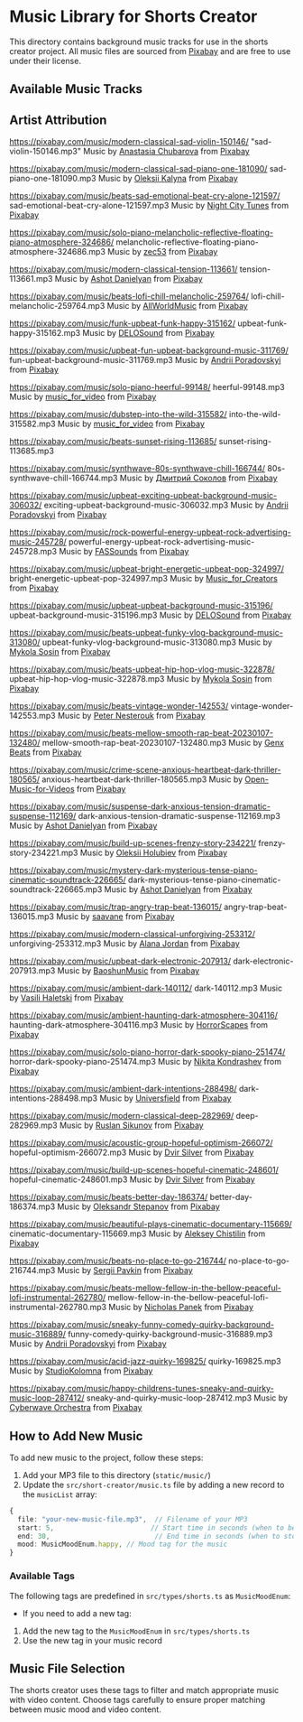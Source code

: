 # Music Library for Shorts Creator

This directory contains background music tracks for use in the shorts creator project. All music files are sourced from [Pixabay](https://pixabay.com/music/) and are free to use under their license.

## Available Music Tracks

## Artist Attribution

https://pixabay.com/music/modern-classical-sad-violin-150146/
"sad-violin-150146.mp3"
Music by <a href="https://pixabay.com/users/music_for_videos-26992513/?utm_source=link-attribution&utm_medium=referral&utm_campaign=music&utm_content=150146">Anastasia Chubarova</a> from <a href="https://pixabay.com/music//?utm_source=link-attribution&utm_medium=referral&utm_campaign=music&utm_content=150146">Pixabay</a>

https://pixabay.com/music/modern-classical-sad-piano-one-181090/
sad-piano-one-181090.mp3
Music by <a href="https://pixabay.com/users/oleksii_kalyna-39191707/?utm_source=link-attribution&utm_medium=referral&utm_campaign=music&utm_content=181090">Oleksii Kalyna</a> from <a href="https://pixabay.com/music//?utm_source=link-attribution&utm_medium=referral&utm_campaign=music&utm_content=181090">Pixabay</a>

https://pixabay.com/music/beats-sad-emotional-beat-cry-alone-121597/
sad-emotional-beat-cry-alone-121597.mp3
Music by <a href="https://pixabay.com/users/nightcitytunes-27798937/?utm_source=link-attribution&utm_medium=referral&utm_campaign=music&utm_content=121597">Night City Tunes</a> from <a href="https://pixabay.com//?utm_source=link-attribution&utm_medium=referral&utm_campaign=music&utm_content=121597">Pixabay</a>

https://pixabay.com/music/solo-piano-melancholic-reflective-floating-piano-atmosphere-324686/
melancholic-reflective-floating-piano-atmosphere-324686.mp3
Music by <a href="https://pixabay.com/users/zec53-16984292/?utm_source=link-attribution&utm_medium=referral&utm_campaign=music&utm_content=324686">zec53</a> from <a href="https://pixabay.com/music//?utm_source=link-attribution&utm_medium=referral&utm_campaign=music&utm_content=324686">Pixabay</a>

https://pixabay.com/music/modern-classical-tension-113661/
tension-113661.mp3
Music by <a href="https://pixabay.com/users/ashot_danielyan-27049680/?utm_source=link-attribution&utm_medium=referral&utm_campaign=music&utm_content=113661">Ashot Danielyan</a> from <a href="https://pixabay.com/music//?utm_source=link-attribution&utm_medium=referral&utm_campaign=music&utm_content=113661">Pixabay</a>

https://pixabay.com/music/beats-lofi-chill-melancholic-259764/
lofi-chill-melancholic-259764.mp3
Music by <a href="https://pixabay.com/users/allworldmusic-46839791/?utm_source=link-attribution&utm_medium=referral&utm_campaign=music&utm_content=259764">AllWorldMusic</a> from <a href="https://pixabay.com//?utm_source=link-attribution&utm_medium=referral&utm_campaign=music&utm_content=259764">Pixabay</a>

https://pixabay.com/music/funk-upbeat-funk-happy-315162/
upbeat-funk-happy-315162.mp3
Music by <a href="https://pixabay.com/users/delosound-46524562/?utm_source=link-attribution&utm_medium=referral&utm_campaign=music&utm_content=315162">DELOSound</a> from <a href="https://pixabay.com/music//?utm_source=link-attribution&utm_medium=referral&utm_campaign=music&utm_content=315162">Pixabay</a>

https://pixabay.com/music/upbeat-fun-upbeat-background-music-311769/
fun-upbeat-background-music-311769.mp3
Music by <a href="https://pixabay.com/users/lnplusmusic-47631836/?utm_source=link-attribution&utm_medium=referral&utm_campaign=music&utm_content=311769">Andrii Poradovskyi</a> from <a href="https://pixabay.com//?utm_source=link-attribution&utm_medium=referral&utm_campaign=music&utm_content=311769">Pixabay</a>

https://pixabay.com/music/solo-piano-heerful-99148/
heerful-99148.mp3
Music by <a href="https://pixabay.com/users/music_for_video-22579021/?utm_source=link-attribution&utm_medium=referral&utm_campaign=music&utm_content=99148">music_for_video</a> from <a href="https://pixabay.com/music//?utm_source=link-attribution&utm_medium=referral&utm_campaign=music&utm_content=99148">Pixabay</a>

https://pixabay.com/music/dubstep-into-the-wild-315582/
into-the-wild-315582.mp3
Music by <a href="https://pixabay.com/users/music_for_video-22579021/?utm_source=link-attribution&utm_medium=referral&utm_campaign=music&utm_content=99148">music_for_video</a> from <a href="https://pixabay.com/music//?utm_source=link-attribution&utm_medium=referral&utm_campaign=music&utm_content=99148">Pixabay</a>

https://pixabay.com/music/beats-sunset-rising-113685/
sunset-rising-113685.mp3

https://pixabay.com/music/synthwave-80s-synthwave-chill-166744/
80s-synthwave-chill-166744.mp3
Music by <a href="https://pixabay.com/users/imageaudioteam-39459211/?utm_source=link-attribution&utm_medium=referral&utm_campaign=music&utm_content=166744">Дмитрий Соколов</a> from <a href="https://pixabay.com//?utm_source=link-attribution&utm_medium=referral&utm_campaign=music&utm_content=166744">Pixabay</a>

https://pixabay.com/music/upbeat-exciting-upbeat-background-music-306032/
exciting-upbeat-background-music-306032.mp3
Music by <a href="https://pixabay.com/users/lnplusmusic-47631836/?utm_source=link-attribution&utm_medium=referral&utm_campaign=music&utm_content=306032">Andrii Poradovskyi</a> from <a href="https://pixabay.com/music//?utm_source=link-attribution&utm_medium=referral&utm_campaign=music&utm_content=306032">Pixabay</a>

https://pixabay.com/music/rock-powerful-energy-upbeat-rock-advertising-music-245728/
powerful-energy-upbeat-rock-advertising-music-245728.mp3
Music by <a href="https://pixabay.com/users/fassounds-3433550/?utm_source=link-attribution&utm_medium=referral&utm_campaign=music&utm_content=245728">FASSounds</a> from <a href="https://pixabay.com/music//?utm_source=link-attribution&utm_medium=referral&utm_campaign=music&utm_content=245728">Pixabay</a>

https://pixabay.com/music/upbeat-bright-energetic-upbeat-pop-324997/
bright-energetic-upbeat-pop-324997.mp3
Music by <a href="https://pixabay.com/users/music_for_creators-47594325/?utm_source=link-attribution&utm_medium=referral&utm_campaign=music&utm_content=324997">Music_for_Creators</a> from <a href="https://pixabay.com/music//?utm_source=link-attribution&utm_medium=referral&utm_campaign=music&utm_content=324997">Pixabay</a>

https://pixabay.com/music/upbeat-upbeat-background-music-315196/
upbeat-background-music-315196.mp3
Music by <a href="https://pixabay.com/users/delosound-46524562/?utm_source=link-attribution&utm_medium=referral&utm_campaign=music&utm_content=315196">DELOSound</a> from <a href="https://pixabay.com//?utm_source=link-attribution&utm_medium=referral&utm_campaign=music&utm_content=315196">Pixabay</a>

https://pixabay.com/music/beats-upbeat-funky-vlog-background-music-313080/
upbeat-funky-vlog-background-music-313080.mp3
Music by <a href="https://pixabay.com/users/mfcc-28627740/?utm_source=link-attribution&utm_medium=referral&utm_campaign=music&utm_content=313080">Mykola Sosin</a> from <a href="https://pixabay.com/music//?utm_source=link-attribution&utm_medium=referral&utm_campaign=music&utm_content=313080">Pixabay</a>

https://pixabay.com/music/beats-upbeat-hip-hop-vlog-music-322878/
upbeat-hip-hop-vlog-music-322878.mp3
Music by <a href="https://pixabay.com/users/mfcc-28627740/?utm_source=link-attribution&utm_medium=referral&utm_campaign=music&utm_content=322878">Mykola Sosin</a> from <a href="https://pixabay.com//?utm_source=link-attribution&utm_medium=referral&utm_campaign=music&utm_content=322878">Pixabay</a>

https://pixabay.com/music/beats-vintage-wonder-142553/
vintage-wonder-142553.mp3
Music by <a href="https://pixabay.com/users/nesterouk-34392616/?utm_source=link-attribution&utm_medium=referral&utm_campaign=music&utm_content=142553">Peter Nesterouk</a> from <a href="https://pixabay.com//?utm_source=link-attribution&utm_medium=referral&utm_campaign=music&utm_content=142553">Pixabay</a>

https://pixabay.com/music/beats-mellow-smooth-rap-beat-20230107-132480/
mellow-smooth-rap-beat-20230107-132480.mp3
Music by <a href="https://pixabay.com/users/genxbeats-20046096/?utm_source=link-attribution&utm_medium=referral&utm_campaign=music&utm_content=132480">Genx Beats</a> from <a href="https://pixabay.com//?utm_source=link-attribution&utm_medium=referral&utm_campaign=music&utm_content=132480">Pixabay</a>

https://pixabay.com/music/crime-scene-anxious-heartbeat-dark-thriller-180565/
anxious-heartbeat-dark-thriller-180565.mp3
Music by <a href="https://pixabay.com/users/open-music-for-videos-24014275/?utm_source=link-attribution&utm_medium=referral&utm_campaign=music&utm_content=180565">Open-Music-for-Videos</a> from <a href="https://pixabay.com/music//?utm_source=link-attribution&utm_medium=referral&utm_campaign=music&utm_content=180565">Pixabay</a>

https://pixabay.com/music/suspense-dark-anxious-tension-dramatic-suspense-112169/
dark-anxious-tension-dramatic-suspense-112169.mp3
Music by <a href="https://pixabay.com/users/ashot_danielyan-27049680/?utm_source=link-attribution&utm_medium=referral&utm_campaign=music&utm_content=112169">Ashot Danielyan</a> from <a href="https://pixabay.com//?utm_source=link-attribution&utm_medium=referral&utm_campaign=music&utm_content=112169">Pixabay</a>

https://pixabay.com/music/build-up-scenes-frenzy-story-234221/
frenzy-story-234221.mp3
Music by <a href="https://pixabay.com/users/monument_music-34040748/?utm_source=link-attribution&utm_medium=referral&utm_campaign=music&utm_content=234221">Oleksii Holubiev</a> from <a href="https://pixabay.com//?utm_source=link-attribution&utm_medium=referral&utm_campaign=music&utm_content=234221">Pixabay</a>

https://pixabay.com/music/mystery-dark-mysterious-tense-piano-cinematic-soundtrack-226665/
dark-mysterious-tense-piano-cinematic-soundtrack-226665.mp3
Music by <a href="https://pixabay.com/users/ashot_danielyan-27049680/?utm_source=link-attribution&utm_medium=referral&utm_campaign=music&utm_content=226665">Ashot Danielyan</a> from <a href="https://pixabay.com//?utm_source=link-attribution&utm_medium=referral&utm_campaign=music&utm_content=226665">Pixabay</a>

https://pixabay.com/music/trap-angry-trap-beat-136015/
angry-trap-beat-136015.mp3
Music by <a href="https://pixabay.com/users/saavane-32312792/?utm_source=link-attribution&utm_medium=referral&utm_campaign=music&utm_content=136015">saavane</a> from <a href="https://pixabay.com/music//?utm_source=link-attribution&utm_medium=referral&utm_campaign=music&utm_content=136015">Pixabay</a>

https://pixabay.com/music/modern-classical-unforgiving-253312/
unforgiving-253312.mp3
Music by <a href="https://pixabay.com/users/alanajordan-25247407/?utm_source=link-attribution&utm_medium=referral&utm_campaign=music&utm_content=253312">Alana Jordan</a> from <a href="https://pixabay.com/music//?utm_source=link-attribution&utm_medium=referral&utm_campaign=music&utm_content=253312">Pixabay</a>

https://pixabay.com/music/upbeat-dark-electronic-207913/
dark-electronic-207913.mp3
Music by <a href="https://pixabay.com/users/baoshunmusic-43758316/?utm_source=link-attribution&utm_medium=referral&utm_campaign=music&utm_content=207913">BaoshunMusic</a> from <a href="https://pixabay.com/music//?utm_source=link-attribution&utm_medium=referral&utm_campaign=music&utm_content=207913">Pixabay</a>

https://pixabay.com/music/ambient-dark-140112/
dark-140112.mp3
Music by <a href="https://pixabay.com/users/haletski-23521055/?utm_source=link-attribution&utm_medium=referral&utm_campaign=music&utm_content=140112">Vasili Haletski</a> from <a href="https://pixabay.com/music//?utm_source=link-attribution&utm_medium=referral&utm_campaign=music&utm_content=140112">Pixabay</a>

https://pixabay.com/music/ambient-haunting-dark-atmosphere-304116/
haunting-dark-atmosphere-304116.mp3
Music by <a href="https://pixabay.com/users/horrorscapes-48298413/?utm_source=link-attribution&utm_medium=referral&utm_campaign=music&utm_content=304116">HorrorScapes</a> from <a href="https://pixabay.com//?utm_source=link-attribution&utm_medium=referral&utm_campaign=music&utm_content=304116">Pixabay</a>

https://pixabay.com/music/solo-piano-horror-dark-spooky-piano-251474/
horror-dark-spooky-piano-251474.mp3
Music by <a href="https://pixabay.com/users/nikitakondrashev-42823964/?utm_source=link-attribution&utm_medium=referral&utm_campaign=music&utm_content=251474">Nikita Kondrashev</a> from <a href="https://pixabay.com//?utm_source=link-attribution&utm_medium=referral&utm_campaign=music&utm_content=251474">Pixabay</a>

https://pixabay.com/music/ambient-dark-intentions-288498/
dark-intentions-288498.mp3
Music by <a href="https://pixabay.com/users/universfield-28281460/?utm_source=link-attribution&utm_medium=referral&utm_campaign=music&utm_content=288498">Universfield</a> from <a href="https://pixabay.com//?utm_source=link-attribution&utm_medium=referral&utm_campaign=music&utm_content=288498">Pixabay</a>

https://pixabay.com/music/modern-classical-deep-282969/
deep-282969.mp3
Music by <a href="https://pixabay.com/users/ruslansikunov-11647343/?utm_source=link-attribution&utm_medium=referral&utm_campaign=music&utm_content=282969">Ruslan Sikunov</a> from <a href="https://pixabay.com/music//?utm_source=link-attribution&utm_medium=referral&utm_campaign=music&utm_content=282969">Pixabay</a>

https://pixabay.com/music/acoustic-group-hopeful-optimism-266072/
hopeful-optimism-266072.mp3
Music by <a href="https://pixabay.com/users/sonican-38947841/?utm_source=link-attribution&utm_medium=referral&utm_campaign=music&utm_content=266072">Dvir Silver</a> from <a href="https://pixabay.com//?utm_source=link-attribution&utm_medium=referral&utm_campaign=music&utm_content=266072">Pixabay</a>

https://pixabay.com/music/build-up-scenes-hopeful-cinematic-248601/
hopeful-cinematic-248601.mp3
Music by <a href="https://pixabay.com/users/sonican-38947841/?utm_source=link-attribution&utm_medium=referral&utm_campaign=music&utm_content=248601">Dvir Silver</a> from <a href="https://pixabay.com//?utm_source=link-attribution&utm_medium=referral&utm_campaign=music&utm_content=248601">Pixabay</a>

https://pixabay.com/music/beats-better-day-186374/
better-day-186374.mp3
Music by <a href="https://pixabay.com/users/penguinmusic-24940186/?utm_source=link-attribution&utm_medium=referral&utm_campaign=music&utm_content=186374">Oleksandr Stepanov</a> from <a href="https://pixabay.com/music//?utm_source=link-attribution&utm_medium=referral&utm_campaign=music&utm_content=186374">Pixabay</a>

https://pixabay.com/music/beautiful-plays-cinematic-documentary-115669/
cinematic-documentary-115669.mp3
Music by <a href="https://pixabay.com/users/lexin_music-28841948/?utm_source=link-attribution&utm_medium=referral&utm_campaign=music&utm_content=115669">Aleksey Chistilin</a> from <a href="https://pixabay.com//?utm_source=link-attribution&utm_medium=referral&utm_campaign=music&utm_content=115669">Pixabay</a>

https://pixabay.com/music/beats-no-place-to-go-216744/
no-place-to-go-216744.mp3
Music by <a href="https://pixabay.com/users/sergepavkinmusic-6130722/?utm_source=link-attribution&utm_medium=referral&utm_campaign=music&utm_content=216744">Sergii Pavkin</a> from <a href="https://pixabay.com//?utm_source=link-attribution&utm_medium=referral&utm_campaign=music&utm_content=216744">Pixabay</a>

https://pixabay.com/music/beats-mellow-fellow-in-the-bellow-peaceful-lofi-instrumental-262780/
mellow-fellow-in-the-bellow-peaceful-lofi-instrumental-262780.mp3
Music by <a href="https://pixabay.com/users/nickpanek620-38266323/?utm_source=link-attribution&utm_medium=referral&utm_campaign=music&utm_content=262780">Nicholas Panek</a> from <a href="https://pixabay.com//?utm_source=link-attribution&utm_medium=referral&utm_campaign=music&utm_content=262780">Pixabay</a>

https://pixabay.com/music/sneaky-funny-comedy-quirky-background-music-316889/
funny-comedy-quirky-background-music-316889.mp3
Music by <a href="https://pixabay.com/users/lnplusmusic-47631836/?utm_source=link-attribution&utm_medium=referral&utm_campaign=music&utm_content=316889">Andrii Poradovskyi</a> from <a href="https://pixabay.com/music//?utm_source=link-attribution&utm_medium=referral&utm_campaign=music&utm_content=316889">Pixabay</a>

https://pixabay.com/music/acid-jazz-quirky-169825/
quirky-169825.mp3
Music by <a href="https://pixabay.com/users/studiokolomna-2073170/?utm_source=link-attribution&utm_medium=referral&utm_campaign=music&utm_content=169825">StudioKolomna</a> from <a href="https://pixabay.com/music//?utm_source=link-attribution&utm_medium=referral&utm_campaign=music&utm_content=169825">Pixabay</a>

https://pixabay.com/music/happy-childrens-tunes-sneaky-and-quirky-music-loop-287412/
sneaky-and-quirky-music-loop-287412.mp3
Music by <a href="https://pixabay.com/users/cyberwave-orchestra-23801316/?utm_source=link-attribution&utm_medium=referral&utm_campaign=music&utm_content=287412">Cyberwave Orchestra</a> from <a href="https://pixabay.com//?utm_source=link-attribution&utm_medium=referral&utm_campaign=music&utm_content=287412">Pixabay</a>

## How to Add New Music

To add new music to the project, follow these steps:

1. Add your MP3 file to this directory (`static/music/`)
2. Update the `src/short-creator/music.ts` file by adding a new record to the `musicList` array:

```typescript
{
  file: "your-new-music-file.mp3",  // Filename of your MP3
  start: 5,                        // Start time in seconds (when to begin playing)
  end: 30,                          // End time in seconds (when to stop playing)
  mood: MusicMoodEnum.happy, // Mood tag for the music
}
```

### Available Tags

The following tags are predefined in `src/types/shorts.ts` as `MusicMoodEnum`:

- If you need to add a new tag:

1. Add the new tag to the `MusicMoodEnum` in `src/types/shorts.ts`
2. Use the new tag in your music record

## Music File Selection

The shorts creator uses these tags to filter and match appropriate music with video content. Choose tags carefully to ensure proper matching between music mood and video content.
